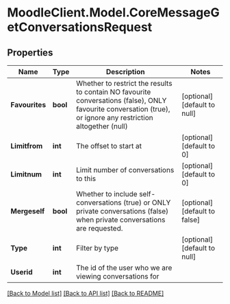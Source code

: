 # MoodleClient.Model.CoreMessageGetConversationsRequest

## Properties

Name | Type | Description | Notes
------------ | ------------- | ------------- | -------------
**Favourites** | **bool** | Whether to restrict the results to contain NO favourite                 conversations (false), ONLY favourite conversation (true), or ignore any restriction altogether (null) | [optional] [default to null]
**Limitfrom** | **int** | The offset to start at | [optional] [default to 0]
**Limitnum** | **int** | Limit number of conversations to this | [optional] [default to 0]
**Mergeself** | **bool** | Whether to include self-conversations (true) or ONLY private                     conversations (false) when private conversations are requested. | [optional] [default to false]
**Type** | **int** | Filter by type | [optional] [default to null]
**Userid** | **int** | The id of the user who we are viewing conversations for | 

[[Back to Model list]](../README.md#documentation-for-models) [[Back to API list]](../README.md#documentation-for-api-endpoints) [[Back to README]](../README.md)

